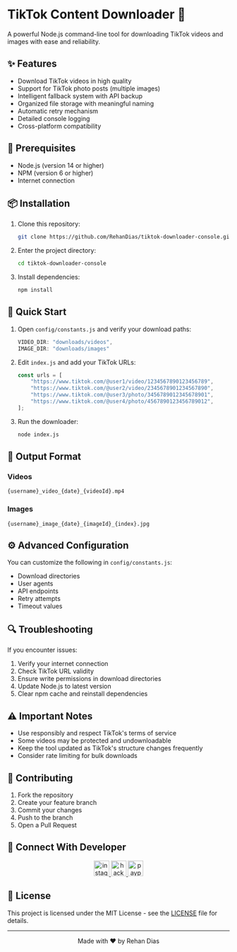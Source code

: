 # TikTok Content Downloader 🚀

A powerful Node.js command-line tool for downloading TikTok videos and images with ease and reliability.

## ✨ Features

-   Download TikTok videos in high quality
-   Support for TikTok photo posts (multiple images)
-   Intelligent fallback system with API backup
-   Organized file storage with meaningful naming
-   Automatic retry mechanism
-   Detailed console logging
-   Cross-platform compatibility

## 🔧 Prerequisites

-   Node.js (version 14 or higher)
-   NPM (version 6 or higher)
-   Internet connection

## 📦 Installation

1. Clone this repository:

    ```bash
    git clone https://github.com/RehanDias/tiktok-downloader-console.git
    ```

2. Enter the project directory:

    ```bash
    cd tiktok-downloader-console
    ```

3. Install dependencies:
    ```bash
    npm install
    ```

## 🚀 Quick Start

1. Open `config/constants.js` and verify your download paths:

    ```javascript
    VIDEO_DIR: "downloads/videos",
    IMAGE_DIR: "downloads/images"
    ```

2. Edit `index.js` and add your TikTok URLs:

    ```javascript
    const urls = [
        "https://www.tiktok.com/@user1/video/1234567890123456789",
        "https://www.tiktok.com/@user2/video/2345678901234567890",
        "https://www.tiktok.com/@user3/photo/3456789012345678901",
        "https://www.tiktok.com/@user4/photo/4567890123456789012",
    ];
    ```

3. Run the downloader:
    ```bash
    node index.js
    ```

## 📝 Output Format

### Videos

```
{username}_video_{date}_{videoId}.mp4
```

### Images

```
{username}_image_{date}_{imageId}_{index}.jpg
```

## ⚙️ Advanced Configuration

You can customize the following in `config/constants.js`:

-   Download directories
-   User agents
-   API endpoints
-   Retry attempts
-   Timeout values

## 🔍 Troubleshooting

If you encounter issues:

1. Verify your internet connection
2. Check TikTok URL validity
3. Ensure write permissions in download directories
4. Update Node.js to latest version
5. Clear npm cache and reinstall dependencies

## ⚠️ Important Notes

-   Use responsibly and respect TikTok's terms of service
-   Some videos may be protected and undownloadable
-   Keep the tool updated as TikTok's structure changes frequently
-   Consider rate limiting for bulk downloads

## 🤝 Contributing

1. Fork the repository
2. Create your feature branch
3. Commit your changes
4. Push to the branch
5. Open a Pull Request

## 📱 Connect With Developer

<div align="center">
  <a href="https://www.instagram.com/rehandiazz/" target="_blank">
    <img src="https://img.shields.io/static/v1?message=Instagram&logo=instagram&label=&color=E4405F&logoColor=white&labelColor=&style=for-the-badge" height="35" alt="instagram logo"  />
  </a>
  <a href="https://www.hackerrank.com/magearcanist" target="_blank">
    <img src="https://img.shields.io/static/v1?message=HackerRank&logo=hackerrank&label=&color=2EC866&logoColor=white&labelColor=&style=for-the-badge" height="35" alt="hackerrank logo"  />
  </a>
  <a href="paypal.me/rehandiasp" target="_blank">
    <img src="https://img.shields.io/static/v1?message=PayPal&logo=paypal&label=&color=00457C&logoColor=white&labelColor=&style=for-the-badge" height="35" alt="paypal logo"  />
  </a>
</div>

## 📄 License

This project is licensed under the MIT License - see the [LICENSE](LICENSE) file for details.

---

<div align="center">
Made with ❤️ by Rehan Dias
</div>
